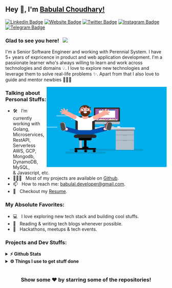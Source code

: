## Hey 👋, I'm [Babulal Choudhary!](https://github.com/babulal107/)
<!--
**babulal107/babulal107** is a ✨ _special_ ✨ repository because its `README.md` (this file) appears on your GitHub profile.

Here are some ideas to get you started:

- 🔭 I’m currently working on ...
- 🌱 I’m currently learning ...
- 👯 I’m looking to collaborate on ...
- 🤔 I’m looking for help with ...
- 💬 Ask me about ...
- 📫 How to reach me: ...
- 😄 Pronouns: ...
- ⚡ Fun fact: ...
-->

[![Linkedin Badge](https://img.shields.io/badge/-LinkedIn-0e76a8?style=flat-square&logo=Linkedin&logoColor=white)](https://linkedin.com/in/babulal-choudhary-74bb74111)
[![Website Badge](https://img.shields.io/badge/Website-3b5998?style=flat-square&logo=google-chrome&logoColor=white)](https://babulal107.github.io/)
[![Twitter Badge](https://img.shields.io/badge/-Twitter-00acee?style=flat-square&logo=Twitter&logoColor=white)](https://twitter.com/Babulal02789865)
[![Instagram Badge](https://img.shields.io/badge/-Instagram-e4405f?style=flat-square&logo=Instagram&logoColor=white)](https://instagram.com/babulal_choudhary.inc/)
[![Telegram Badge](https://img.shields.io/badge/-Telegram-0088cc?style=flat-square&logo=Telegram&logoColor=white)](https://t.me/babulal107)

### Glad to see you here! &nbsp; ![](https://visitor-badge.glitch.me/badge?page_id=babulal107.babulal107&style=flat-square&color=0088cc)

I'm a Senior Software Engineer and working with Perennial System. I have 5+ years of expricence in product and web application development. I'm a passionate learner who's always willing to learn and work across technologies and domains 💡. I love to explore new technologies and leverage them to solve real-life problems ✨. Apart from that I also love to guide and mentor newbies 👨🏻‍💻

<img align="right" height="250" width="375" alt="" src="https://raw.githubusercontent.com/babulal107/babulal107/master/gifs/coder.gif" />

### Talking about Personal Stuffs:

- 🛠 &nbsp; I’m currently working with Golang, Microservices, RestAPI, <br/> Serverless AWS, GCP, Mongodb, DynamoDB, MySQL,<br/>& Javascript, etc.
- 👨🏻‍💻 &nbsp; Most of my projects are available on [Github](https://github.com/babulal107).
- 📫 &nbsp; How to reach me: babulal.developer@gmail.com.
- 📝 &nbsp; Checkout my [Resume](https://github.com/babulal107/babulal107/blob/master/resume.pdf).

### My Absolute Favorites:

- 💻 &nbsp; I love exploring new tech stack and building cool stuffs.
- 📰 &nbsp; Reading & writing tech blogs whenever possible.
- 🍕 &nbsp; Hackathons, meetups & tech events.

### Projects and Dev Stuffs:

<details>	
  <summary><b>⚡ Github Stats</b></summary>

<img height="180em" src="https://github-readme-stats.vercel.app/api?username=babulal107&show_icons=true&hide_border=true" />
<img height="180em" src="https://github-readme-stats.vercel.app/api/top-langs/?username=babulal107&exclude_repo=KNN-Image-Classification&show_icons=true&hide_border=true&layout=compact&langs_count=8"/>
</details>
 
<details>	
  <br />
  <summary><b>⚙️ Things I use to get stuff done</b></summary>
  	<ul>
  	    <li><b>OS:</b> Ubuntu 20.04</li>
	    <li><b>Laptop: </b> Dell Latitude (i7)</li>
  	    <li><b>Browser: </b> Google Chrome</li>
	    <li><b>Code Editor:</b> Goland - The best editor out there</li>
	    <li><b>To Stay Updated:</b> Dev.to, Medium and Twitter</li>
	    <br />
	</ul>	
</details>

#

<div align="center">

### Show some ❤️ by starring some of the repositories!

</div>



